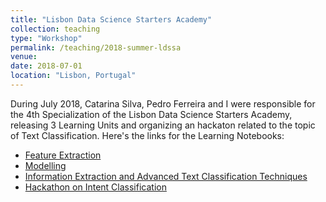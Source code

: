 ```yaml
---
title: "Lisbon Data Science Starters Academy"
collection: teaching
type: "Workshop"
permalink: /teaching/2018-summer-ldssa
venue: 
date: 2018-07-01
location: "Lisbon, Portugal"
---
```


During July 2018, Catarina Silva, Pedro Ferreira and I were responsible for the 4th Specialization of the Lisbon Data Science Starters Academy, releasing 3 Learning Units and organizing an hackaton related to the topic of Text Classification. Here's the links for the Learning Notebooks:

- [Feature Extraction](https://github.com/LDSSA/batch2-blu07)
- [Modelling](https://github.com/LDSSA/batch2-blu08)
- [Information Extraction and Advanced Text Classification Techniques](https://github.com/LDSSA/batch2-blu09)
- [Hackathon on Intent Classification](https://github.com/LDSSA/batch2-hackathon4)

<!-- Heading 1
======

Heading 2
======

Heading 3
====== -->
